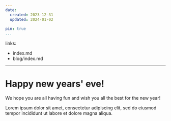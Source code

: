 ```yaml
---
date:
  created: 2023-12-31
  updated: 2024-01-02
  
pin: true 
...
```

links:
  - index.md
  - blog/index.md
---


# Happy new years' eve!

We hope you are all having fun and wish you all the best for the new year!
<!-- more -->

Lorem ipsum dolor sit amet, consectetur adipiscing elit, sed do eiusmod
tempor incididunt ut labore et dolore magna aliqua.